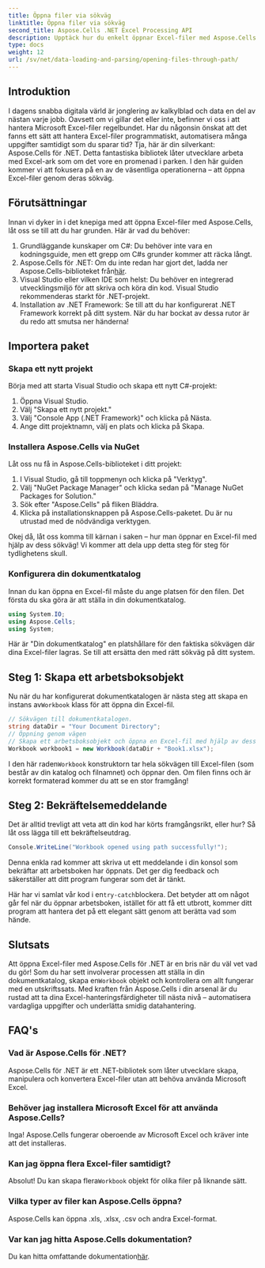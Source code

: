 ```yaml
---
title: Öppna filer via sökväg
linktitle: Öppna filer via sökväg
second_title: Aspose.Cells .NET Excel Processing API
description: Upptäck hur du enkelt öppnar Excel-filer med Aspose.Cells för .NET med denna detaljerade steg-för-steg-guide.
type: docs
weight: 12
url: /sv/net/data-loading-and-parsing/opening-files-through-path/
---
```

## Introduktion
I dagens snabba digitala värld är jonglering av kalkylblad och data en del av nästan varje jobb. Oavsett om vi gillar det eller inte, befinner vi oss i att hantera Microsoft Excel-filer regelbundet. Har du någonsin önskat att det fanns ett sätt att hantera Excel-filer programmatiskt, automatisera många uppgifter samtidigt som du sparar tid? Tja, här är din silverkant: Aspose.Cells för .NET. Detta fantastiska bibliotek låter utvecklare arbeta med Excel-ark som om det vore en promenad i parken. I den här guiden kommer vi att fokusera på en av de väsentliga operationerna – att öppna Excel-filer genom deras sökväg.
## Förutsättningar
 
Innan vi dyker in i det knepiga med att öppna Excel-filer med Aspose.Cells, låt oss se till att du har grunden. Här är vad du behöver:
1. Grundläggande kunskaper om C#: Du behöver inte vara en kodningsguide, men ett grepp om C#s grunder kommer att räcka långt.
2.  Aspose.Cells för .NET: Om du inte redan har gjort det, ladda ner Aspose.Cells-biblioteket från[här](https://releases.aspose.com/cells/net/).
3. Visual Studio eller vilken IDE som helst: Du behöver en integrerad utvecklingsmiljö för att skriva och köra din kod. Visual Studio rekommenderas starkt för .NET-projekt.
4. Installation av .NET Framework: Se till att du har konfigurerat .NET Framework korrekt på ditt system.
När du har bockat av dessa rutor är du redo att smutsa ner händerna!
## Importera paket
### Skapa ett nytt projekt
Börja med att starta Visual Studio och skapa ett nytt C#-projekt:
1. Öppna Visual Studio.
2. Välj "Skapa ett nytt projekt."
3. Välj "Console App (.NET Framework)" och klicka på Nästa.
4. Ange ditt projektnamn, välj en plats och klicka på Skapa.
### Installera Aspose.Cells via NuGet
Låt oss nu få in Aspose.Cells-biblioteket i ditt projekt:
1. I Visual Studio, gå till toppmenyn och klicka på "Verktyg".
2. Välj "NuGet Package Manager" och klicka sedan på "Manage NuGet Packages for Solution."
3. Sök efter "Aspose.Cells" på fliken Bläddra.
4. Klicka på installationsknappen på Aspose.Cells-paketet. 
Du är nu utrustad med de nödvändiga verktygen.

Okej då, låt oss komma till kärnan i saken – hur man öppnar en Excel-fil med hjälp av dess sökväg! Vi kommer att dela upp detta steg för steg för tydlighetens skull.
### Konfigurera din dokumentkatalog
Innan du kan öppna en Excel-fil måste du ange platsen för den filen. Det första du ska göra är att ställa in din dokumentkatalog.

```csharp
using System.IO;
using Aspose.Cells;
using System;
```

Här är "Din dokumentkatalog" en platshållare för den faktiska sökvägen där dina Excel-filer lagras. Se till att ersätta den med rätt sökväg på ditt system. 
## Steg 1: Skapa ett arbetsboksobjekt 
Nu när du har konfigurerat dokumentkatalogen är nästa steg att skapa en instans av`Workbook` klass för att öppna din Excel-fil.

```csharp
// Sökvägen till dokumentkatalogen.
string dataDir = "Your Document Directory";
// Öppning genom vägen
// Skapa ett arbetsboksobjekt och öppna en Excel-fil med hjälp av dess sökväg
Workbook workbook1 = new Workbook(dataDir + "Book1.xlsx");
```

 I den här raden`Workbook` konstruktorn tar hela sökvägen till Excel-filen (som består av din katalog och filnamnet) och öppnar den. Om filen finns och är korrekt formaterad kommer du att se en stor framgång!
## Steg 2: Bekräftelsemeddelande
Det är alltid trevligt att veta att din kod har körts framgångsrikt, eller hur? Så låt oss lägga till ett bekräftelseutdrag.

```csharp
Console.WriteLine("Workbook opened using path successfully!");
```

Denna enkla rad kommer att skriva ut ett meddelande i din konsol som bekräftar att arbetsboken har öppnats. Det ger dig feedback och säkerställer att ditt program fungerar som det är tänkt.

 Här har vi samlat vår kod i en`try-catch`blockera. Det betyder att om något går fel när du öppnar arbetsboken, istället för att få ett utbrott, kommer ditt program att hantera det på ett elegant sätt genom att berätta vad som hände.
## Slutsats
 Att öppna Excel-filer med Aspose.Cells för .NET är en bris när du väl vet vad du gör! Som du har sett involverar processen att ställa in din dokumentkatalog, skapa en`Workbook` objekt och kontrollera om allt fungerar med en utskriftssats. Med kraften från Aspose.Cells i din arsenal är du rustad att ta dina Excel-hanteringsfärdigheter till nästa nivå – automatisera vardagliga uppgifter och underlätta smidig datahantering.
## FAQ's
### Vad är Aspose.Cells för .NET?
Aspose.Cells för .NET är ett .NET-bibliotek som låter utvecklare skapa, manipulera och konvertera Excel-filer utan att behöva använda Microsoft Excel.
### Behöver jag installera Microsoft Excel för att använda Aspose.Cells?
Inga! Aspose.Cells fungerar oberoende av Microsoft Excel och kräver inte att det installeras.
### Kan jag öppna flera Excel-filer samtidigt?
Absolut! Du kan skapa flera`Workbook` objekt för olika filer på liknande sätt.
### Vilka typer av filer kan Aspose.Cells öppna?
Aspose.Cells kan öppna .xls, .xlsx, .csv och andra Excel-format.
### Var kan jag hitta Aspose.Cells dokumentation?
 Du kan hitta omfattande dokumentation[här](https://reference.aspose.com/cells/net/).